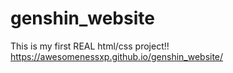 # genshin_website
This is my first REAL html/css project!! https://awesomenessxp.github.io/genshin_website/
